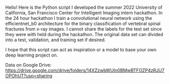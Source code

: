 Hello! Here is the Python script I developed the summer 2022 University of California, San Francisco Center
for Intelligent Imaging intern hackathon. In the 24 hour hackathon I train a convolutional neural network
using the efficientnet_b0 architecture for the binary classification of vertebral spinal fractures from
x-ray images. I cannot share the labels for the test set since they were with held during the hackathon. 
The original data set can divided into a test, validation, and training set if desired.

I hope that this script can act as inspiration or a model to base your own deep learning project on.

Data on Google Drive: https://drive.google.com/drive/folders/14XZzwbWUln0BMwBTFOZP4zRJU7OPOhUT?usp=sharing
